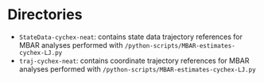 # Directories 
- `StateData-cychex-neat`: contains state data trajectory references for MBAR analyses performed with `/python-scripts/MBAR-estimates-cychex-LJ.py`
- `traj-cychex-neat`: contains coordinate trajectory references for MBAR analyses performed with `/python-scripts/MBAR-estimates-cychex-LJ.py`
